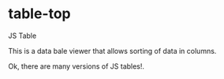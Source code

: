 # table-top
JS Table 

This is a data bale viewer that allows sorting of data in columns.

Ok, there are many versions of JS tables!.
